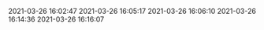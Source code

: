 2021-03-26 16:02:47
2021-03-26 16:05:17
2021-03-26 16:06:10
2021-03-26 16:14:36
2021-03-26 16:16:07





